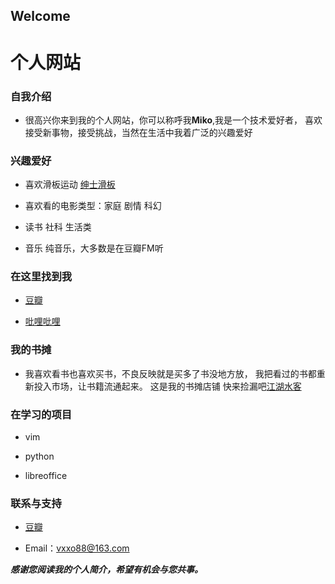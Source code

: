 ## Welcome

# 个人网站

### 自我介绍

- 很高兴你来到我的个人网站，你可以称呼我**Miko**,我是一个技术爱好者，
  喜欢接受新事物，接受挑战，当然在生活中我着广泛的兴趣爱好





### 兴趣爱好

- 喜欢滑板运动 [绅士滑板](https://www.eyepetizer.net/detail.html?utm_source=wechat-moments&vid=3036&resourceType=video&deviceModel=iPhone&utm_medium=share&vn=6.2.0&uid=302796229&utm_campaign=routine&udid=b0164ae2c5d29a21829e009d1105e6fa098ccc9a&vc=6802)


- 喜欢看的电影类型：家庭 剧情 科幻

- 读书 社科 生活类

- 音乐 纯音乐，大多数是在豆瓣FM听


### 在这里找到我

- [豆瓣](https://www.douban.com/people/122012506/)

- [吡哩吡哩](https://space.bilibili.com/95919629?from=search&seid=10009405581666670547)

### 我的书摊

- 我喜欢看书也喜欢买书，不良反映就是买多了书没地方放，
   我把看过的书都重新投入市场，让书籍流通起来。
  这是我的书摊店铺 快来捡漏吧[江湖水客](https://m.kongfz.com/newshop/414596)

### 在学习的项目

- vim 

- python

- libreoffice
 
 


### 联系与支持


- [豆瓣](https://www.douban.com/people/122012506/)

- Email：vxxo88@163.com

**_感谢您阅读我的个人简介，希望有机会与您共事。_**

